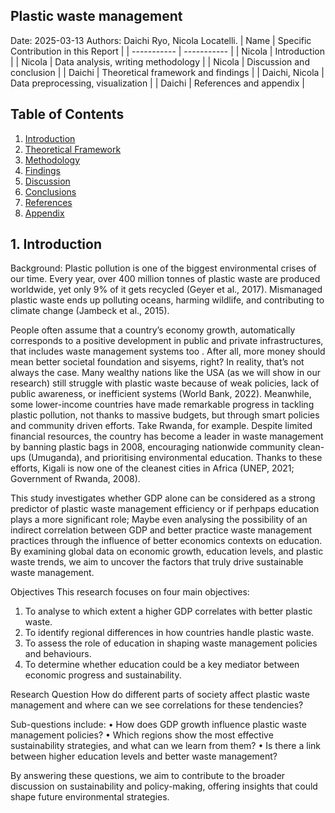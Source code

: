 ## Plastic waste management 
Date: 2025-03-13
Authors: Daichi Ryo, Nicola Locatelli.
| Name | Specific Contribution in this Report |
| ----------- | ----------- |
| Nicola | Introduction  |
| Nicola | Data analysis, writing methodology |
| Nicola | Discussion and conclusion |
| Daichi | Theoretical framework and findings |
| Daichi, Nicola | Data preprocessing, visualization |
| Daichi | References and appendix  |


## Table of Contents  

1. [Introduction](#introduction)  
2. [Theoretical Framework](#theoretical-framework)  
3. [Methodology](#methodology)  
4. [Findings](#findings)  
5. [Discussion](#discussion)  
6. [Conclusions](#conclusions)  
7. [References](#references)  
8. [Appendix](#appendix)

## 1. Introduction

Background:
Plastic pollution is one of the biggest environmental crises of our time. Every year, over 400 million tonnes of plastic waste are produced worldwide, yet only 9% of it gets recycled (Geyer et al., 2017). Mismanaged plastic waste ends up polluting oceans, harming wildlife, and contributing to climate change (Jambeck et al., 2015).
 
People often assume that a country’s economy growth, automatically corresponds to a positive development in public and private infrastructures, that includes waste management systems too . After all, more money should mean better societal foundation and sisyems, right? In reality, that’s not always the case. Many wealthy nations like the USA (as we will show in our research) still struggle with plastic waste because of weak policies, lack of public awareness, or inefficient systems (World Bank, 2022). Meanwhile, some lower-income countries have made remarkable progress in tackling plastic pollution, not thanks to massive budgets, but through smart policies and community driven efforts. Take Rwanda, for example. Despite limited financial resources, the country has become a leader in waste management by banning plastic bags in 2008, encouraging nationwide community clean-ups (Umuganda), and prioritising environmental education. Thanks to these efforts, Kigali is now one of the cleanest cities in Africa (UNEP, 2021; Government of Rwanda, 2008). 

This study investigates whether GDP alone can be considered as a strong predictor of plastic waste management efficiency or if perhpaps education plays a more significant role; Maybe even analysing the possibility of an indirect correlation between GDP and better practice waste management practices through the influence of better economics contexts on education. By examining global data on economic growth, education levels, and plastic waste trends, we aim to uncover the factors that truly drive sustainable waste management.
 
Objectives
This research focuses on four main objectives:
1. To analyse to which extent a  higher GDP correlates with better plastic waste.
2. To identify regional differences in how countries handle plastic waste.
3. To assess the role of education in shaping waste management policies and behaviours.
4. To determine whether education could be a key mediator between economic progress and sustainability.
 
Research Question
How do different parts of society affect plastic waste management and where can we see correlations for these tendencies?

 
Sub-questions include:
• How does GDP growth influence plastic waste management policies?
• Which regions show the most effective sustainability strategies, and what can we learn from them?
• Is there a link between higher education levels and better waste management?
           
 
By answering these questions, we aim to contribute to the broader discussion on sustainability and policy-making, offering insights that could shape future environmental strategies.
